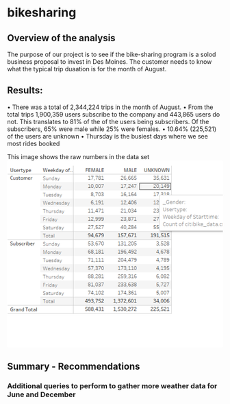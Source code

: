 # bikesharing

## Overview of the analysis
The purpose of our project is to see if the bike-sharing program is a solod business proposal to invest in Des Moines. The customer needs to know what the typical trip duaation is for the month of August. 

## Results: 
•	There was a total of 2,344,224 trips in the month of August.
•	From the total trips 1,900,359 users subscribe to the company and 443,865 users do not. This translates to 81% of the of the users being subscribers. Of the subscribers, 65% were male while 25% were females.
•	10.64% (225,521) of the users are unknown
•	Thursday is the busiest days where we see most rides booked


This image shows the raw numbers in the data set
![Raw Numbers](https://github.com/amburu4159/bikesharing/blob/main/images/Raw_Numbers.PNG)



	

## Summary - Recommendations

 
### Additional queries to perform to gather more weather data for June and December

